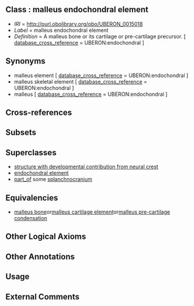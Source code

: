 
## Class : malleus endochondral element

 * *IRI* = http://purl.obolibrary.org/obo/UBERON_0015018
 * *Label* = malleus endochondral element
 * *Definition* = A malleus bone or its cartilage or pre-cartilage precursor. [ [database_cross_reference](../../ef/oboInOwl#hasDbXref.md) = UBERON:endochondral ]

## Synonyms

 * malleus element [ [database_cross_reference](../../ef/oboInOwl#hasDbXref.md) = UBERON:endochondral ]
 * malleus skeletal element [ [database_cross_reference](../../ef/oboInOwl#hasDbXref.md) = UBERON:endochondral ]
 * malleus [ [database_cross_reference](../../ef/oboInOwl#hasDbXref.md) = UBERON:endochondral ]

## Cross-references


## Subsets


## Superclasses

 * [structure with developmental contribution from neural crest](../../UBERON/14/UBERON_0010314.md)
 * [endochondral element](../../UBERON/63/UBERON_0010363.md)
 * [part_of](../../BFO/50/BFO_0000050.md) some [splanchnocranium](../../UBERON/95/UBERON_0008895.md)

## Equivalencies

 * [malleus bone](../../UBERON/89/UBERON_0001689.md)or[malleus cartilage element](../../UBERON/54/UBERON_0010054.md)or[malleus pre-cartilage condensation](../../UBERON/62/UBERON_0006262.md)

## Other Logical Axioms


## Other Annotations


## Usage


## External Comments

